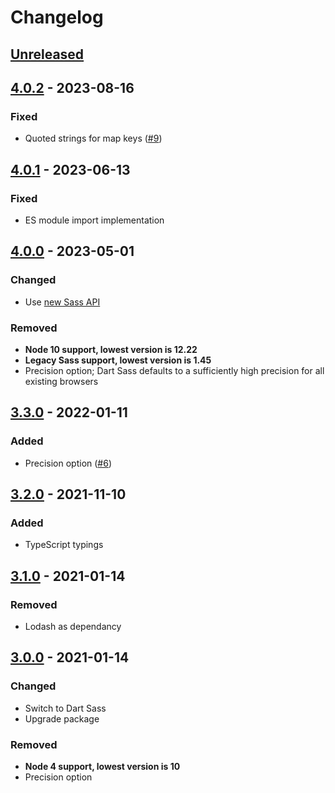# Changelog

## [Unreleased][]

## [4.0.2][] - 2023-08-16

### Fixed

-   Quoted strings for map keys
    ([#9](https://github.com/niksy/node-sass-json-functions/issues/9))

## [4.0.1][] - 2023-06-13

### Fixed

-   ES module import implementation

## [4.0.0][] - 2023-05-01

### Changed

-   Use [new Sass API](https://sass-lang.com/documentation/js-api)

### Removed

-   **Node 10 support, lowest version is 12.22**
-   **Legacy Sass support, lowest version is 1.45**
-   Precision option; Dart Sass defaults to a sufficiently high precision for
    all existing browsers

## [3.3.0][] - 2022-01-11

### Added

-   Precision option
    ([#6](https://github.com/niksy/node-sass-json-functions/issues/6))

## [3.2.0][] - 2021-11-10

### Added

-   TypeScript typings

## [3.1.0][] - 2021-01-14

### Removed

-   Lodash as dependancy

## [3.0.0][] - 2021-01-14

### Changed

-   Switch to Dart Sass
-   Upgrade package

### Removed

-   **Node 4 support, lowest version is 10**
-   Precision option

<!-- prettier-ignore-start -->

[3.0.0]: https://github.com/niksy/node-sass-json-functions/tree/v3.0.0
[3.1.0]: https://github.com/niksy/node-sass-json-functions/tree/v3.1.0
[3.2.0]: https://github.com/niksy/node-sass-json-functions/tree/v3.2.0
[3.3.0]: https://github.com/niksy/node-sass-json-functions/tree/v3.3.0
[4.0.1]: https://github.com/niksy/node-sass-json-functions/tree/v4.0.1
[4.0.0]: https://github.com/niksy/node-sass-json-functions/tree/v4.0.0
[Unreleased]:
	https://github.com/niksy/node-sass-json-functions/compare/v4.0.2...HEAD
[4.0.2]: https://github.com/niksy/node-sass-json-functions/tree/v4.0.2
